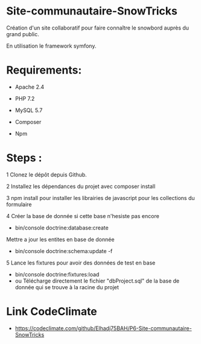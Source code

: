 # Site-communautaire-SnowTricks
Création d'un site collaboratif pour faire connaître le snowbord auprès du grand public.

En utilisation le framework symfony. 

# Requirements:
 - Apache 2.4

 - PHP 7.2

 - MySQL 5.7

 - Composer
  
 - Npm

# Steps :

1 Clonez le dépôt depuis Github.

2 Installez les dépendances du projet avec composer install

3 npm install pour installer les librairies de javascript pour les collections du formulaire 

4 Créer la base de donnée si cette base n'hesiste pas encore 
- bin/console doctrine:database:create

 Mettre a jour les entites en base de donnée
- bin/console doctrine:schema:update -f

5  Lance les fixtures pour avoir des données de test en base
- bin/console doctrine:fixtures:load
- ou Télécharge directement le fichier "dbProject.sql" de la base de donnée qui se trouve à la racine du projet 

# Link CodeClimate

- https://codeclimate.com/github/Elhadj75BAH/P6-Site-communautaire-SnowTricks

